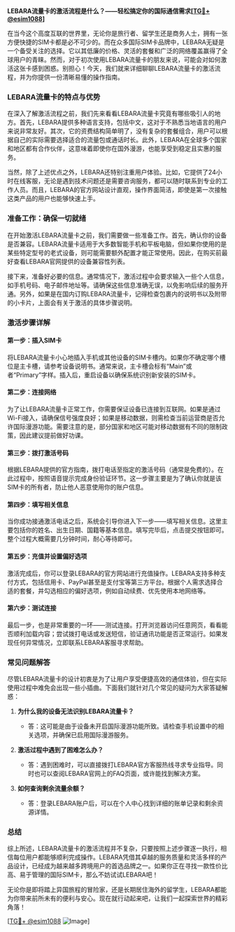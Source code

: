 **LEBARA流量卡的激活流程是什么？——轻松搞定你的国际通信需求[[TG💪+ @esim1088](https://t.me/s/esim1088)]**

在当今这个高度互联的世界里，无论你是旅行者、留学生还是商务人士，拥有一张方便快捷的SIM卡都是必不可少的。而在众多国际SIM卡品牌中，LEBARA无疑是一个备受关注的选择。它以其低廉的价格、灵活的套餐和广泛的网络覆盖赢得了全球用户的青睐。然而，对于初次使用LEBARA流量卡的朋友来说，可能会对如何激活这张卡感到困惑。别担心！今天，我们就来详细聊聊LEBARA流量卡的激活流程，并为你提供一份清晰易懂的操作指南。

### LEBARA流量卡的特点与优势

在深入了解激活流程之前，我们先来看看LEBARA流量卡究竟有哪些吸引人的地方。首先，LEBARA提供多种语言支持，包括中文，这对于不熟悉当地语言的用户来说非常友好。其次，它的资费结构简单明了，没有复杂的套餐组合，用户可以根据自己的实际需要选择适合的流量包或通话时长。此外，LEBARA在全球多个国家和地区都有合作伙伴，这意味着即使你在国外漫游，也能享受到稳定且实惠的服务。

当然，除了上述优点之外，LEBARA还特别注重用户体验。比如，它提供了24小时在线客服，无论是遇到技术问题还是需要咨询服务，都可以随时联系到专业的工作人员。而且，LEBARA的官方网站设计直观，操作界面简洁，即使是第一次接触这类产品的用户也能够快速上手。

### 准备工作：确保一切就绪

在开始激活LEBARA流量卡之前，我们需要做一些准备工作。首先，确认你的设备是否兼容。LEBARA流量卡适用于大多数智能手机和平板电脑，但如果你使用的是某些特定型号的老式设备，则可能需要额外配置才能正常使用。因此，在购买前最好查看LEBARA官网提供的设备兼容性列表。

接下来，准备好必要的信息。通常情况下，激活过程中会要求输入一些个人信息，如手机号码、电子邮件地址等。请确保这些信息准确无误，以免影响后续的服务开通。另外，如果是在国内订购LEBARA流量卡，记得检查包裹内的说明书以及附带的小卡片，上面会有关于激活的具体步骤说明。

### 激活步骤详解

#### 第一步：插入SIM卡

将LEBARA流量卡小心地插入手机或其他设备的SIM卡槽内。如果你不确定哪个槽位是主卡槽，请参考设备说明书。通常来说，主卡槽会标有“Main”或者“Primary”字样。插入后，重启设备以确保系统识别新安装的SIM卡。

#### 第二步：连接网络

为了让LEBARA流量卡正常工作，你需要保证设备已连接到互联网。如果是通过Wi-Fi接入，请确保信号强度良好；如果是移动数据，则需检查当前运营商是否允许国际漫游功能。需要注意的是，部分国家和地区可能对移动数据有不同的限制政策，因此建议提前做好功课。

#### 第三步：拨打激活号码

根据LEBARA提供的官方指南，拨打电话至指定的激活号码（通常是免费的）。在此过程中，按照语音提示完成身份验证环节。这一步骤主要是为了确认你就是该SIM卡的所有者，防止他人恶意使用你的账户信息。

#### 第四步：填写相关信息

当你成功接通激活电话之后，系统会引导你进入下一步——填写相关信息。这里主要包括你的姓名、出生日期、国籍等基本信息。填写完毕后，点击提交按钮即可。整个过程大概需要几分钟时间，耐心等待即可。

#### 第五步：充值并设置偏好选项

激活完成后，你可以登录LEBARA的官方网站进行充值操作。LEBARA支持多种支付方式，包括信用卡、PayPal甚至是支付宝等第三方平台。根据个人需求选择合适的套餐，并勾选相应的偏好选项，例如自动续费、优先使用本地网络等。

#### 第六步：测试连接

最后一步，也是非常重要的一环——测试连接。打开浏览器访问任意网页，看看能否顺利加载内容；尝试拨打电话或发送短信，验证通讯功能是否正常运行。如果发现任何异常情况，立即联系LEBARA客服寻求帮助。

### 常见问题解答

尽管LEBARA流量卡的设计初衷是为了让用户享受便捷高效的通信体验，但在实际使用过程中难免会出现一些小插曲。下面我们就针对几个常见的疑问为大家答疑解惑：

1. **为什么我的设备无法识别LEBARA流量卡？**
   - 答：这可能是由于设备未开启国际漫游功能所致。请检查手机设置中的相关选项，并确保已启用国际漫游服务。

2. **激活过程中遇到了困难怎么办？**
   - 答：遇到困难时，可以直接拨打LEBARA官方客服热线寻求专业指导。同时也可以查阅LEBARA官网上的FAQ页面，或许能找到解决方案。

3. **如何查询剩余流量余额？**
   - 答：登录LEBARA账户后，可以在个人中心找到详细的账单记录和剩余资源详情。

### 总结

综上所述，LEBARA流量卡的激活流程并不复杂，只要按照上述步骤逐一执行，相信每位用户都能够顺利完成操作。LEBARA凭借其卓越的服务质量和灵活多样的产品设计，已经成为越来越多跨境用户的首选品牌之一。如果你正在寻找一款性价比高、易于管理的国际SIM卡，那么不妨试试LEBARA吧！

无论你是即将踏上异国旅程的冒险家，还是长期居住海外的留学生，LEBARA都能为你带来前所未有的便利与安心。现在就行动起来吧，让我们一起探索世界的精彩角落！

[[TG💪+ @esim1088](https://t.me/s/esim1088) ![Image](https://i.postimg.cc/4NQfJmqS/Snipaste-2025-05-13-00-14-12.png)]
